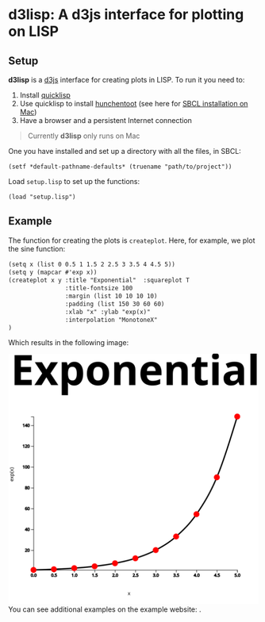 d3lisp: A d3js interface for plotting on LISP
================

Setup
-----

**d3lisp** is a [d3js](https://d3js.org/) interface for creating plots in LISP. To run it you need to:

1.  Install [quicklisp](https://www.quicklisp.org/beta/)
2.  Use quicklisp to install [hunchentoot](https://edicl.github.io/hunchentoot/) (see here for [SBCL installation on Mac](https://medium.com/@m2k/web-server-on-mac-os-x-via-common-lisp-prism-6e94ef178c1c))
3.  Have a browser and a persistent Internet connection

> Currently **d3lisp** only runs on Mac

One you have installed and set up a directory with all the files, in SBCL:

    (setf *default-pathname-defaults* (truename "path/to/project"))

Load `setup.lisp` to set up the functions:

    (load "setup.lisp")

Example
-------

The function for creating the plots is `createplot`. Here, for example, we plot the sine function:

    (setq x (list 0 0.5 1 1.5 2 2.5 3 3.5 4 4.5 5))
    (setq y (mapcar #'exp x))
    (createplot x y :title "Exponential"  :squareplot T  
                    :title-fontsize 100 
                    :margin (list 10 10 10 10)
                    :padding (list 150 30 60 60) 
                    :xlab "x" :ylab "exp(x)" 
                    :interpolation "MonotoneX"
    )

Which results in the following image:
<center>
<img src="./examples/exponential.svg">
</center>
You can see additional examples on the example website: <https://rodrigozepeda.github.io/d3lisp/index.html>.

